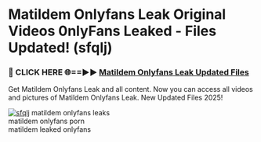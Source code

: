 # Matildem Onlyfans Leak Original Videos 0nlyFans Leaked - Files Updated! (sfqlj)

<h3>🔴 CLICK HERE 🌐==►► <a href="https://tinyurl.com/ms9xzufz" rel="nofollow">Matildem Onlyfans Leak Updated Files</a></h3>

Get Matildem Onlyfans Leak and all content. Now you can access all videos and pictures of Matildem Onlyfans Leak. New Updated Files 2025!

[![sfqlj](https://i.imgur.com/ppqm5kG.gif)](https://tinyurl.com/ms9xzufz)
matildem onlyfans leaks<br>
matildem onlyfans porn<br>
matildem leaked onlyfans